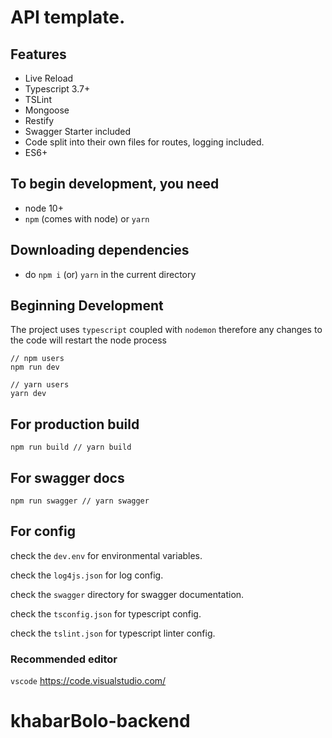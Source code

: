 # API template.
## Features
- Live Reload
- Typescript 3.7+
- TSLint
- Mongoose
- Restify
- Swagger Starter included
- Code split into their own files for routes, logging included.
- ES6+
## To begin development, you need
- node 10+
- `npm` (comes with node) or `yarn`

## Downloading dependencies
- do `npm i` (or) `yarn` in the current directory

## Beginning Development
The project uses `typescript` coupled with `nodemon` therefore any changes to the code will restart the node process
```
// npm users
npm run dev

// yarn users
yarn dev
```

## For production build
```
npm run build // yarn build
```
## For swagger docs
```
npm run swagger // yarn swagger
```

## For config
check the `dev.env` for environmental variables.

check the `log4js.json` for log config.

check the `swagger` directory for swagger documentation.

check the `tsconfig.json` for typescript config.

check the `tslint.json` for typescript linter config.

### Recommended editor
`vscode`
https://code.visualstudio.com/


# khabarBolo-backend
